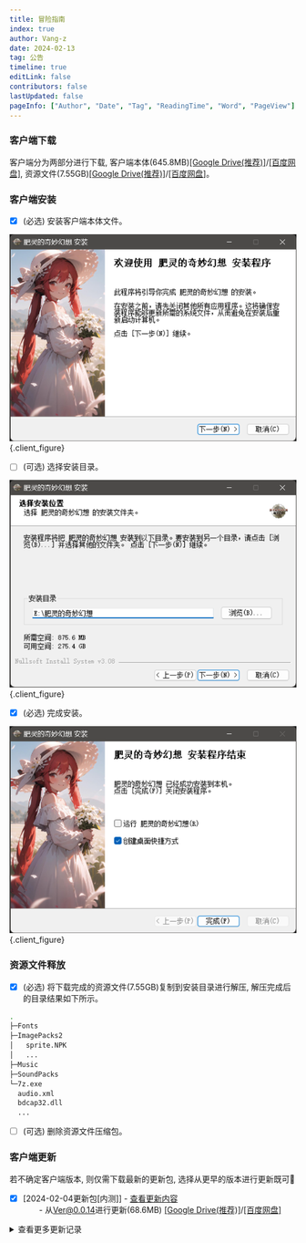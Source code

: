 ```yaml
---
title: 冒险指南
index: true
author: Vang-z
date: 2024-02-13
tag: 公告
timeline: true
editLink: false
contributors: false
lastUpdated: false
pageInfo: ["Author", "Date", "Tag", "ReadingTime", "Word", "PageView"]
---
```


### 客户端下载
客户端分为两部分进行下载, 客户端本体(645.8MB)[[Google Drive(推荐)]](https://drive.google.com/file/d/1dIywrwjLvRDt1vmqtAp5djkWuVl0mVMt/view)/[[百度网盘]](https://pan.baidu.com/s/1xRlKa6J41ddzYB6u-XGdrQ?pwd=mosj), 资源文件(7.55GB)[[Google Drive(推荐)]](https://drive.google.com/file/d/1CL2lrTruU1wh4Bm3tZz1hJ_wMZ-zIRp4/view)/[[百度网盘]](https://pan.baidu.com/s/1pSHdWmHTa19yCbR_qouEkg?pwd=q08t)。


### 客户端安装
- [x] <a>(必选)</a> 安装客户端本体文件。

![安装客户端本体文件](./assets/images/1_0.png)
{.client_figure}

- [ ] <a>(可选)</a> 选择安装目录。

![选择安装目录](./assets/images/2_0.png)
{.client_figure}

- [x] <a>(必选)</a> 完成安装。

![完成安装](./assets/images/3_0.png)
{.client_figure}


### 资源文件释放
- [x] <a>(必选)</a> 将下载完成的资源文件(7.55GB)复制到安装目录进行解压, 解压完成后的目录结果如下所示。

```bash
.
├─Fonts
├─ImagePacks2
│   sprite.NPK
│   ...
├─Music
├─SoundPacks
└─7z.exe
  audio.xml
  bdcap32.dll
  ...
```

- [ ] <a>(可选)</a> 删除资源文件压缩包。

### 客户端更新
若不确定客户端版本, 则仅需下载最新的更新包, 选择从<a>更早的版本</a>进行更新既可🎉

- [x] [2024-02-04更新包<a>[内测]</a>] - [查看更新内容](../2024-02/8e213010-6651-4305-911b-7545d411804b.md)<br />　　- 从<a>Ver@0.0.14</a>进行更新(68.6MB) [[Google Drive(推荐)]](https://drive.google.com/file/d/1mw2xm90d-RURzl_w3b-kcwyhyb6PnCIq/view)/[[百度网盘]](https://pan.baidu.com/s/1AexUppdTdB05VlqRrAN5uQ?pwd=w5hy)

<details>
 <summary>查看更多更新记录</summary>

- [x] [2024-02-03更新包<a>[内测]</a>] - [查看更新内容](../2024-02/a0436542-6366-4623-8c5b-9735fa25a816.md)<br />　　- 从<a>Ver@0.0.13</a>进行更新(222.6MB) [[Google Drive(推荐)]](https://drive.google.com/file/d/1BltqVvaDX703sEtYTMCWMLzchBbEs9SV/view)/[[百度网盘]](https://pan.baidu.com/s/15b_9IZQBsEpn4ZS12xqCFg?pwd=ejyp)

- [x] [2024-02-01更新包<a>[内测]</a>] - [查看更新内容](../2024-02/c9bfefc1-ae26-43ca-b1f2-3b399a82044b.md)<br />　　- 从<a>Ver@0.0.12</a>进行更新(68.6MB) [[Google Drive(推荐)]](https://drive.google.com/file/d/17qIOzf2JiSK-FjOywTrxIcixFbjVHQmP/view)/[[百度网盘]](https://pan.baidu.com/s/1iUUXuvjDfyhPOI8llarZmQ?pwd=xcum)

- [x] [2024-01-29更新包<a>[内测]</a>] - [查看更新内容](../2024-01/bb7e9d56-56ee-4e3a-8d17-eb8e6d24f02d.md)<br />　　- 从<a>Ver@0.0.11</a>进行更新(68.7MB) [[Google Drive(推荐)]](https://drive.google.com/file/d/1zYX7ZaPM2yoXEpbCaPCFZt0Qyy02T2kf/view)/[[百度网盘]](https://pan.baidu.com/s/1GAS140QAsw3zhPPu_bkrag?pwd=m5ee)

- [x] [2024-01-24更新包<a>[内测]</a>] - [查看更新内容](../2024-01/c1c3789e-18d9-471e-9ba9-13cc83fc1adf.md)<br />　　- 从<a>Ver@0.0.10</a>进行更新(68.7MB) [[Google Drive(推荐)]](https://drive.google.com/file/d/1yXQRcOVudicz41s-8qnWggHlOevUEo3s/view)/[[百度网盘]](https://pan.baidu.com/s/15j_8N0aoWonW9_3PcgQ6qA?pwd=9v7t)

- [x] [2024-01-22更新包<a>[内测]</a>] - [查看更新内容](../2024-01/6af19118-c6c4-4b56-8845-ffa6f1d4d615.md)<br />　　- 从<a>Ver@0.0.9</a>进行更新(68.8MB) [[Google Drive(推荐)]](https://drive.google.com/file/d/16rI6A1iM2T05aDvRcwwWMtP18RnyOhHB/view)/[[百度网盘]](https://pan.baidu.com/s/16blIGc6EumBxgsZAMXTTfQ?pwd=r1o1)

- [x] [2024-01-18更新包<a>[内测]</a>] - [查看更新内容](../2024-01/298cf0ee-cea7-48a8-b4bd-7b713b790eba.md)<br />　　- 从<a>Ver@0.0.8</a>进行更新(68.8MB) [[Google Drive(推荐)]](https://drive.google.com/file/d/1j85rRP6uOHu6MNc4EVkcCRNEsUhUOaSB/view)/[[百度网盘]](https://pan.baidu.com/s/1luQrNrV3_w4a9pKWPaVEUQ?pwd=s9y3)

- [x] [2024-01-14更新包<a>[内测]</a>] - [查看更新内容](../2024-01/e020e4b5-3c7d-495c-a23a-3afffde9c6dc.md)<br />　　- 从<a>Ver@0.0.7</a>进行更新(68.8MB) [[Google Drive(推荐)]](https://drive.google.com/file/d/1m-OvUBgn19gIxKQqmeisuy_GS8z5S4Dl/view)/[[百度网盘]](https://pan.baidu.com/s/1-899TOs6c2V-8z6qRLEdXA?pwd=x0xg)

- [x] [2024-01-08更新包<a>[内测]</a>] - [查看更新内容](../2024-01/b07a0563-eeee-41a0-9e0b-5e3e5c62eaf7.md)<br />　　- 从<a>Ver@0.0.6</a>进行更新(70.8MB) [[Google Drive(推荐)]](https://drive.google.com/file/d/1aUVHPhSyIibq4W6BVo3kqiUzIiReNH06/view)/[[百度网盘]](https://pan.baidu.com/s/1UyV9xmRo1YD72YWTduCpwQ?pwd=w1jk)

- [x] [2024-01-05更新包<a>[内测]</a>] - [查看更新内容](../2024-01/a7ce6082-eff5-4785-9841-9216e87df128.md)<br />　　- 从<a>Ver@0.0.5</a>进行更新(75.7MB) [[Google Drive(推荐)]](https://drive.google.com/file/d/1WSQ1kC6OrdneCieLWzqNVBW7DGCSQVoI/view)/[[百度网盘]](https://pan.baidu.com/s/1JotVf76AF77zb-WSqAZz-w?pwd=vi72)

- [x] [2024-01-04更新包<a>[内测]</a>] - [查看更新内容](../2024-01/8ce13598-925b-401f-93a6-4c5f874177c4.md)<br />　　- 从<a>Ver@0.0.4</a>进行更新(68.6MB) [[Google Drive(推荐)]](https://drive.google.com/file/d/1_177XJrDI2_CA6CITbZcuQquLZPIXHsG/view)/[[百度网盘]](https://pan.baidu.com/s/1C6WKJZGDMns8kL2i176Lig?pwd=73e6)

- [x] [2024-01-02更新包<a>[内测]</a>] - [查看更新内容](../2024-01/d79a80f1-14f9-49b3-a966-d15e84329a83.md)<br />　　- 从<a>Ver@0.0.3</a>进行更新(68.8MB) [[Google Drive(推荐)]](https://drive.google.com/file/d/1ta1ejkdXA40xMaRIm4oyJ_7aYTZo1Pcq/view)/[[百度网盘]](https://pan.baidu.com/s/1KnWNYQzFhrNgvifyp_WbLA?pwd=hjbi)

- [x] [2024-01-01更新包<a>[内测]</a>] - [查看更新内容](../2024-01/76583657-d0f7-4f3f-b797-968832b06c3d.md)<br />　　- 从<a>Ver@0.0.2</a>进行更新(68.6MB) [[Google Drive(推荐)]](https://drive.google.com/file/d/1yTZXsbeD_InVAxmW6TyYH_PMketHEIEc/view)/[[百度网盘]](https://pan.baidu.com/s/1mhlq78dOE0U2rz-zSr4Ztg?pwd=d17p)

- [x] [2023-12-31更新包<a>[内测]</a>] - [查看更新内容](../2023-12/170243c1-608d-44a5-8608-6d78059ed11c.md)<br />　　- 从<a>Ver@0.0.1</a>进行更新(66.2MB) [[Google Drive(推荐)]](https://drive.google.com/file/d/1jJeGzkGf3XlVNVpvFBInQTfPPV2tRjN9/view)/[[百度网盘]](https://pan.baidu.com/s/1laB9nH9Z8_wbtS0t2bVoJQ?pwd=thw1)
</details>